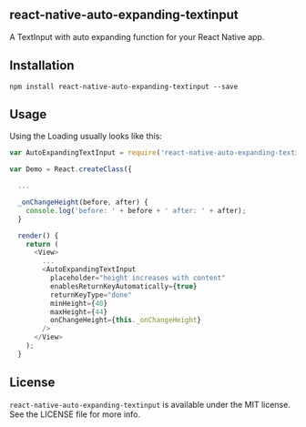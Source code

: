 ## react-native-auto-expanding-textinput
A TextInput with auto expanding function for your React Native app.

## Installation

```shell
npm install react-native-auto-expanding-textinput --save
```

## Usage

Using the Loading usually looks like this:
```js
var AutoExpandingTextInput = require('react-native-auto-expanding-textinput');

var Demo = React.createClass({

  ...

  _onChangeHeight(before, after) {
    console.log('before: ' + before + ' after: ' + after);
  }

  render() {
    return (
      <View>
        ...
        <AutoExpandingTextInput
          placeholder="height increases with content"
          enablesReturnKeyAutomatically={true}
          returnKeyType="done"
          minHeight={40}
          maxHeight={44}
          onChangeHeight={this._onChangeHeight}
        />
      </View>
    );
  }
```

## License

`react-native-auto-expanding-textinput` is available under the MIT license. See the LICENSE file for more info.
